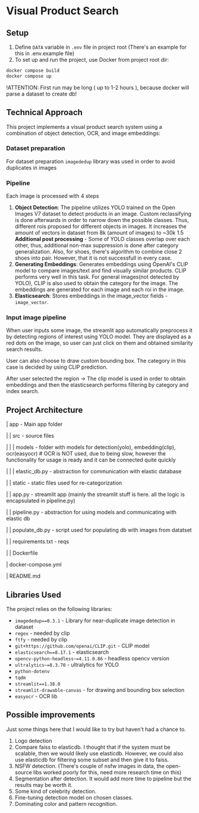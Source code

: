 # Visual Product Search

## Setup

1. Define `DATA` variable in `.env` file in project root (There's an example for this in .env.example file)
2. To set up and run the project, use Docker from project root dir:

```sh
docker compose build
docker compose up
```

!ATTENTION: First run may be long ( up to 1-2 hours ), because docker will parse a dataset to create db!

## Technical Approach

This project implements a visual product search system using a combination of object detection, OCR, and image embeddings:

### Dataset preparation
For dataset preparation `imagededup` library was used in order to avoid duplicates in images

### Pipeline
Each image is processed with 4 steps
1. **Object Detection**: The pipeline utilizes YOLO trained on the Open Images V7 dataset to detect products in an image. Custom reclassifying is done afterwards in order to narrow down the possible classes. Thus, different rois proposed for different objects in images. It increases the amount of vectors in dataset from 8k (amount of images) to ~30k
1.5 **Additional post processing** - Some of YOLO classes overlap over each other, thus, additional non-max suppression is done after category generalization. Also, for shoes, there's algorithm to combine close 2 shoes into pair. However, that it is not successfull in every case.
2. **Generating Embeddings**: Generates embeddings using OpenAI's CLIP model to compare images/text and find visually similar products. CLIP performs very well in this task. For general images(not detected by YOLO), CLIP is also used to obtain the category for the image.
The embeddings are generated for each image and each roi in the image. 
3. **Elasticsearch**: Stores embeddings in the image_vector fields - `image_vector`.

### Input image pipeline
When user inputs some image, the streamlit app automatically preprocess it by detecting regions of interest using YOLO model. They are displayed as a red dots on the image, so user can just click on them and obtained similarity search results.

User can also choose to draw custom bounding box. The category in this case is decided by using CLIP prediction.

After user selected the region -> The clip model is used in order to obtain embeddings and then the elasticsearch performs filtering by category and index search.

## Project Architecture
| app - Main app folder

| | src - source files

| | | models - folder with models for detection(yolo), embedding(clip), ocr(easyocr) # OCR is NOT used, due to being slow, however the functionality for usage is ready and it can be connected quite quickly

| | | elastic_db.py - abstraction for communication with elastic database

| | static - static files used for re-categorization

| | app.py - streamlit app (mainly the streamlit stuff is here. all the logic is encapsulated in pipeline.py)

| | pipeline.py - abstraction for using models and communicating with elastic db

| | populate_db.py - script used for populating db with images from datatset

| | requirements.txt - reqs 

| | Dockerfile

| docker-compose.yml

| README.md

## Libraries Used

The project relies on the following libraries:

- `imagededup==0.3.1` - Library for near-duplicate image detection in dataset
- `regex` - needed by clip
- `ftfy` - needed by clip
- `git+https://github.com/openai/CLIP.git` - CLIP model
- `elasticsearch==8.17.1` - elasticsearch 
- `opencv-python-headless~=4.11.0.86` - headless opencv version
- `ultralytics~=8.3.70` - ultralytics for YOLO
- `python-dotenv`
- `tqdm`
- `streamlit==1.38.0`
- `streamlit-drawable-canvas` - for drawing and bounding box selection
- `easyocr` - OCR lib


## Possible improvements

Just some things here that I would like to try but haven't had a chance to.

1. Logo detection
2. Compare faiss to elasticdb. I thought that if the system must be scalable, then we would likely use elasticdb. However, we could also use elasticdb for filtering some subset and then give it to faiss. 
3. NSFW detection. (There's couple of nsfw images in data, the open-source libs worked poorly for this, need more research time on this)
4. Segmentation after detection. It would add more time to pipeline but the results may be worth it.
5. Some kind of celebrity detection.
6. Fine-tuning detection model on chosen classes.
7. Dominating color and pattern recognition.

